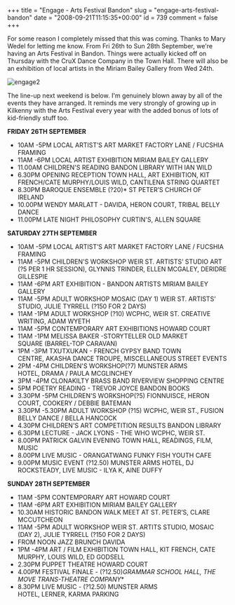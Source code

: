 +++
title = "Engage - Arts Festival Bandon"
slug = "engage-arts-festival-bandon"
date = "2008-09-21T11:15:35+00:00"
id = 739
comment = false
+++

For some reason I completely missed that this was coming. Thanks to Mary Wedel for letting me know. From Fri 26th to Sun 28th September, we're having an Arts Festival in Bandon. Things were actually kicked off on Thursday with the CruX Dance Company in the Town Hall. There will also be an exhibition of local artists in the Miriam Bailey Gallery from Wed 24th.

![engage2](/images/2008/09/40987DB468F84C74A6B086F231744DCD-240.jpg)

The line-up next weekend is below. I'm genuinely blown away by all of the events they have arranged. It reminds me very strongly of growing up in Kilkenny with the Arts Festival every year with the added bonus of lots of kid-friendly stuff too.

**FRIDAY 26TH SEPTEMBER**

*   10AM -5PM LOCAL ARTIST’S ART MARKET FACTORY LANE / FUCSHIA FRAMING
*   11AM -6PM LOCAL ARTIST EXHIBITION MIRIAM BAILEY GALLERY
*   11.00AM CHILDREN'S READING BANDON LIBRARY WITH IAN WILD
*   6.30PM OPENING RECEPTION TOWN HALL, ART EXHIBITION, KIT FRENCH/CATE MURPHY/LOUIS WILD, CANTILENA STRING QUARTET
*   8.30PM BAROQUE ENSEMBLE (?20)* ST PETER’S CHURCH OF IRELAND
*   10.00PM WENDY MARLATT - DAVIDA, HERON COURT, TRIBAL BELLY DANCE
*   11.00PM LATE NIGHT PHILOSOPHY CURTIN'S, ALLEN SQUARE

**SATURDAY 27TH SEPTEMBER**

*   10AM -5PM LOCAL ARTIST’S ART MARKET FACTORY LANE / FUCSHIA FRAMING
*   11AM -5PM CHILDREN'S WORKSHOP WEIR ST. ARTISTS’ STUDIO ART (?5 PER 1 HR SESSION), GLYNNIS TRINDER, ELLEN MCGALEY, DERIDRE GILLESPIE
*   11AM -6PM ART EXHIBITION - BANDON ARTISTS MIRIAM BAILEY GALLERY
*   11AM -5PM ADULT WORKSHOP MOSAIC (DAY 1) WEIR ST. ARTISTS’ STUDIO, JULIE TYRRELL (?150 FOR 2 DAYS)
*   11AM -1PM ADULT WORKSHOP (?10) WCPHC, WEIR ST. CREATIVE WRITING, ADAM WYETH
*   11AM -5PM CONTEMPORARY ART EXHIBITIONS HOWARD COURT
*   11AM -1PM MELISSA BAKER -STORYTELLER OLD MARKET SQUARE (BARREL-TOP CARAVAN)
*   1PM -3PM TXUTXUKAN - FRENCH GYPSY BAND TOWN CENTRE, AKASHA DANCE TROUPE, MISCELLANEOUS STREET EVENTS
*   2PM -4PM CHILDREN'S WORKSHOP(?7) MUNSTER ARMS HOTEL, DRAMA / PAULA MCGLINCHEY
*   3PM -4PM CLONAKILTY BRASS BAND RIVERVIEW SHOPPING CENTRE
*   5PM POETRY READING - TREVOR JOYCE BANDON BOOKS
*   3.30PM -5PM CHILDREN'S WORKSHOP(?5) FIONNUISCE, HERON COURT, COOKERY / DEBBIE BATEMAN
*   3.30PM -5.30PM ADULT WORKSHOP (?15) WCPHC, WEIR ST., FUSION BELLY DANCE / BELLA HANCOCK
*   4.30PM CHILDREN'S ART COMPETITION RESULTS BANDON LIBRARY
*   6.30PM LECTURE - JACK LYONS - THE WHO WCPHC, WEIR ST.
*   8.00PM PATRICK GALVIN EVENING TOWN HALL, READINGS, FILM, MUSIC
*   8.00PM LIVE MUSIC - ORANGATWANG FUNKY FISH YOUTH CAFE
*   9.00PM MUSIC EVENT (?12.50) MUNSTER ARMS HOTEL, DJ ROCKSTEADY, LIVE MUSIC - ILYA K, AINE DUFFY

**SUNDAY 28TH SEPTEMBER**

*   11AM -5PM CONTEMPORARY ART HOWARD COURT
*   11AM -6PM ART EXHIBITION MIRIAM BAILEY GALLERY
*   10.30AM HISTORIC BANDON WALK MEET AT ST. PETER’S, CLARE MCCUTCHEON
*   11AM -5PM ADULT WORKSHOP WEIR ST. ARTITS STUDIO, MOSAIC (DAY 2), JULIE TYRRELL (?150 FOR 2 DAYS)
*   FROM NOON JAZZ BRUNCH DAVIDA
*   1PM -4PM ART / FILM EXHIBITION TOWN HALL, KIT FRENCH, CATE MURPHY, LOUIS WILD, ED GODSELL
*   2.30PM PUPPET THEATRE HOWARD COURT
*   4.00PM FESTIVAL FINALE - (?12.50)*GRAMMAR SCHOOL HALL, THE MOVE TRANS-THEATRE COMPANY**
*   8.30PM LIVE MUSIC - (?12.50) MUNSTER ARMS HOTEL, LERNER, KARMA PARKING
